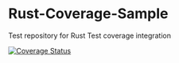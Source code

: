 # Rust-Coverage-Sample
Test repository for Rust Test coverage integration

[![Coverage Status](https://coveralls.io/repos/rossmuir/Rust-Coverage-Sample/badge.svg?branch=master)](https://coveralls.io/r/rossmuir/Rust-Coverage-Sample?branch=master)

